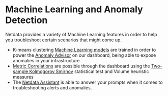 # Machine Learning and Anomaly Detection

Netdata provides a variety of Machine Learning features in order to help you troubleshoot certain scenarios that might come up.

- K-means clustering [Machine Learning models](https://github.com/netdata/netdata/blob/master/src/ml/README.md) are trained in order to power the [Anomaly Advisor](https://github.com/netdata/netdata/blob/master/docs/dashboard/anomaly-advisor-tab.md) on our dashboard, being able to expose anomalies in your infrastructure
- [Metric Correlations](https://github.com/netdata/netdata/blob/master/docs/cloud/insights/metric-correlations.md) are possible through the dashboard using the [Two-sample Kolmogorov Smirnov](https://en.wikipedia.org/wiki/Kolmogorov%E2%80%93Smirnov_test#Two-sample_Kolmogorov%E2%80%93Smirnov_test) statistical test and Volume heuristic measures
- The [Netdata Assistant](https://github.com/netdata/netdata/blob/master/docs/cloud/netdata-assistant.md) is able to answer your prompts when it comes to troubleshooting alerts and anomalies.
